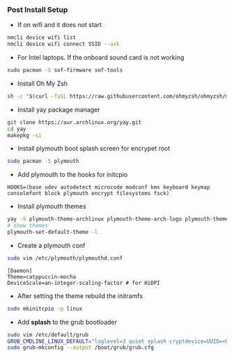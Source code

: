 ### Post Install Setup

* If on wifi and it does not start
```bash
nmcli device wifi list
nmcli device wifi connect SSID --ask
```

* For Intel laptops. If the onboard sound card is not working
```bash
sudo pacman -S sof-firmware sof-tools
```

* Install Oh My Zsh
```bash
sh -c "$(curl -fsSL https://raw.githubusercontent.com/ohmyzsh/ohmyzsh/master/tools/install.sh)"
```

* Install yay package manager
```bash
git clone https://aur.archlinux.org/yay.git
cd yay
makepkg -si
```

* Install plymouth boot splash screen for encrypet root
```bash
sudo pacman -S plymouth
```

* Add plymouth to the hooks for initcpio
```
HOOKS=(base udev autodetect microcode modconf kms keyboard keymap consolefont block plymouth encrypt filesystems fsck)
```

* Install plymouth themes
```bash
yay -S plymouth-theme-archlinux plymouth-theme-arch-logo plymouth-theme-catppuccin-mocha-git
# show themes
plymouth-set-default-theme -l
```

* Create a plymouth conf
```bash
sudo vim /etc/plymouth/plymouthd.conf
```

```
[Daemon]
Theme=catppuccin-mocha
DeviceScale=an-integer-scaling-factor # for HiDPI
```

* After setting the theme rebuild the initramfs
```bash
sudo mkinitcpio -p linux
```

* Add **splash** to the grub bootloader
```bash
sudo vim /etc/default/grub
GRUB_CMDLINE_LINUX_DEFAULT="loglevel=3 quiet splash cryptdevice=UUID=<UUID>:cryptroot root=/dev/mapper/cryptroot"
sudo grub-mkconfig --output /boot/grub/grub.cfg
```
